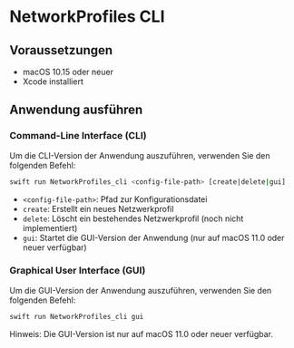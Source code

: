# NetworkProfiles CLI

## Voraussetzungen

- macOS 10.15 oder neuer
- Xcode installiert

## Anwendung ausführen

### Command-Line Interface (CLI)

Um die CLI-Version der Anwendung auszuführen, verwenden Sie den folgenden Befehl:

```sh
swift run NetworkProfiles_cli <config-file-path> [create|delete|gui]
```

- `<config-file-path>`: Pfad zur Konfigurationsdatei
- `create`: Erstellt ein neues Netzwerkprofil
- `delete`: Löscht ein bestehendes Netzwerkprofil (noch nicht implementiert)
- `gui`: Startet die GUI-Version der Anwendung (nur auf macOS 11.0 oder neuer verfügbar)

### Graphical User Interface (GUI)

Um die GUI-Version der Anwendung auszuführen, verwenden Sie den folgenden Befehl:

```sh
swift run NetworkProfiles_cli gui
```

Hinweis: Die GUI-Version ist nur auf macOS 11.0 oder neuer verfügbar.